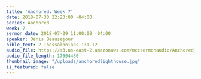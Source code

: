 ```yaml
---
title: 'Anchored: Week 7'
date: 2018-07-30 22:23:00 -04:00
series: Anchored
week: 7
sermon_date: 2018-07-29 11:00:00 -04:00
speaker: Denis Beausejour
bible_text: 2 Thessalonians 1:1-12
audio_file: https://s3.us-east-2.amazonaws.com/mccsermonaudio/Anchored_+Week+7.lite.mp3
audio_file_length: 17604480
thumbnail_image: "/uploads/anchoredlighthouse.jpg"
is_featured: false
---
```


